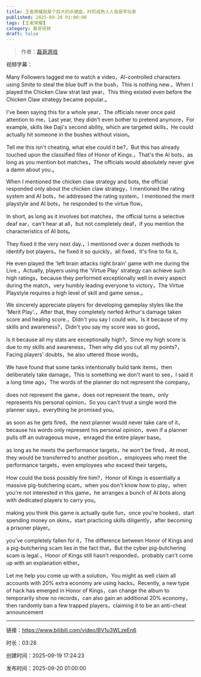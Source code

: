 ```yaml
---
title: 王者荣耀就是个巨大的杀猪盘，时机成熟人人皆是牢玩家
published: 2025-09-20 01:00:00
tags: [王者荣耀]
category: 磊哥视频
draft: false
---
```



> 作者：[磊哥游戏](https://space.bilibili.com/268941858?spm_id_from=333.788.upinfo.head.click)

视频字幕：

Many Followers tagged me to watch a video，AI-controlled characters using Smite to steal the blue buff in the bush，This is nothing new.，When I played the Chicken Claw strat last year，This thing existed even before the Chicken Claw strategy became popular.。

I've been saying this for a whole year，The officials never once paid attention to me，Last year, they didn't even bother to pretend anymore，For example, skills like Daji's second ability, which are targeted skills，He could actually hit someone in the bushes without vision。

Tell me this isn't cheating, what else could it be?，But this has already touched upon the classified files of Honor of Kings.，That's the AI bots，as long as you mention bot matches，The officials would absolutely never give a damn about you.。

When I mentioned the chicken claw strategy and bots, the official responded only about the chicken claw strategy，I mentioned the rating system and AI bots，he addressed the rating system，I mentioned the merit playstyle and AI bots，he responded to the virtue flow。

In short, as long as it involves bot matches，the official turns a selective deaf ear，can't hear at all，but not completely deaf，if you mention the characteristics of AI bots。

They fixed it the very next day.，I mentioned over a dozen methods to identify bot players，he fixed it so quickly，all fixed，It's fine to fix it。

He even played the 'left brain attacks right brain' game with me during the Live.，Actually, players using the 'Virtue Play' strategy can achieve such high ratings，because they performed exceptionally well in every aspect during the match，very humbly leading everyone to victory，The Virtue Playstyle requires a high level of skill and game sense.。

We sincerely appreciate players for developing gameplay styles like the 'Merit Play'.，After that, they completely nerfed Arthur's damage taken score and healing score.，Didn't you say I could win，Is it because of my skills and awareness?，Didn't you say my score was so good。

Is it because all my stats are exceptionally high?，Since my high score is due to my skills and awareness，Then why did you cut all my points?，Facing players' doubts，he also uttered those words。

We have found that some tanks intentionally build tank items，then deliberately take damage，This is something we don't want to see，I said it a long time ago，The words of the planner do not represent the company。

does not represent the game，does not represent the team，only represents his personal opinion，So you can't trust a single word the planner says，everything he promised you。

as soon as he gets fired，the next planner would never take care of it，because his words only represent his personal opinion，even if a planner pulls off an outrageous move，enraged the entire player base。

as long as he meets the performance targets，he won't be fired，At most, they would be transferred to another position.，employees who meet the performance targets，even employees who exceed their targets。

How could the boss possibly fire him?，Honor of Kings is essentially a massive pig-butchering scam，when you don't know how to play，when you're not interested in this game，he arranges a bunch of AI bots along with dedicated players to carry you。

making you think this game is actually quite fun，once you're hooked，start spending money on skins，start practicing skills diligently，after becoming a prisoner player。

you've completely fallen for it，The difference between Honor of Kings and a pig-butchering scam lies in the fact that，But the cyber pig-butchering scam is legal.，Honor of Kings still hasn't responded，probably can't come up with an explanation either。

Let me help you come up with a solution，You might as well claim all accounts with 20% extra economy are using hacks，Recently, a new type of hack has emerged in Honor of Kings，can change the album to temporarily show no records，can also gain an additional 20% economy，then randomly ban a few trapped players，claiming it to be an anti-cheat announcement

---

链接：https://www.bilibili.com/video/BV1u3WLzeEn6

时长：03:28

创建时间：2025-09-19 17:24:23

发布时间：2025-09-20 01:00:00

